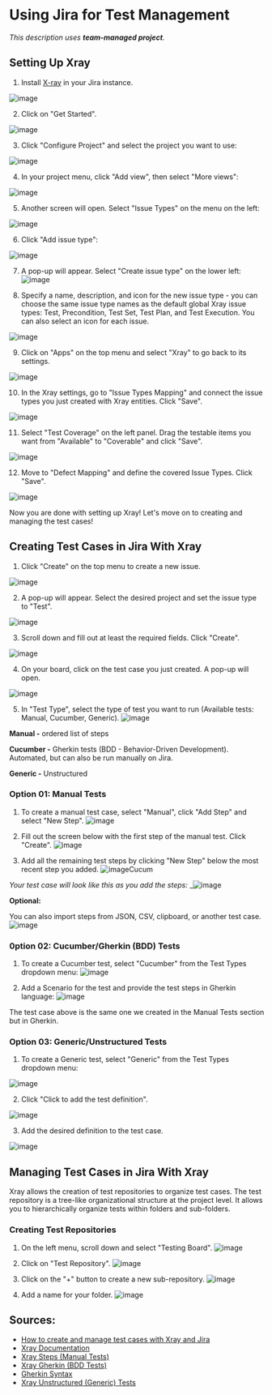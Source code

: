 # Using Jira for Test Management

_This description uses **team-managed project**._

## Setting Up Xray

1. Install [X-ray](https://marketplace.atlassian.com/apps/1211769/xray-test-management-for-jira?tab=overview&hosting=cloud) in your Jira instance.

![image](https://github.com/amandaestevez/softwareqa/assets/123298275/6a1315c1-3c5d-4cd2-bd81-1dcc931a20d2)

2. Click on "Get Started".

![image](https://github.com/amandaestevez/softwareqa/assets/123298275/cb09e8c5-f694-4b82-97c6-ba43e343a508)

3. Click "Configure Project" and select the project you want to use:
   
![image](https://github.com/amandaestevez/softwareqa/assets/123298275/4349f9d2-6b74-43f5-8ba8-32d9ed0a58d6)

4. In your project menu, click "Add view", then select "More views":
   
![image](https://github.com/amandaestevez/softwareqa/assets/123298275/503fff67-a3a4-4a24-aa0d-3e8d75e842bc)

5. Another screen will open. Select "Issue Types" on the menu on the left:
    
![image](https://github.com/amandaestevez/softwareqa/assets/123298275/ea9e0dda-eb27-40a5-bb89-7a47ec49a78a)

6. Click "Add issue type":
    
![image](https://github.com/amandaestevez/softwareqa/assets/123298275/d4e7aae8-df25-4305-87cb-86a2b43ec52c)

7. A pop-up will appear. Select "Create issue type" on the lower left:
![image](https://github.com/amandaestevez/softwareqa/assets/123298275/3af2f445-09e5-4d43-bfd6-9acf3cad7abe)

8. Specify a name, description, and icon for the new issue type - you can choose the same issue type names as the default global Xray issue types: Test, Precondition, Test Set, Test Plan, and Test Execution. You can also select an icon for each issue.

![image](https://github.com/amandaestevez/softwareqa/assets/123298275/498d7a13-f3e7-4b86-b8fe-8093aacaf86f)

9. Click on "Apps" on the top menu and select "Xray" to go back to its settings.

![image](https://github.com/amandaestevez/softwareqa/assets/123298275/7a415128-530e-4b03-9a6b-5d0d0f519cf2)

10. In the Xray settings, go to "Issue Types Mapping" and connect the issue types you just created with Xray entities. Click "Save".

![image](https://github.com/amandaestevez/softwareqa/assets/123298275/55dd9d3f-5f22-429a-8515-c1cd14c2ab95)

11. Select "Test Coverage" on the left panel. Drag the testable items you want from "Available" to "Coverable" and click "Save".

![image](https://github.com/amandaestevez/softwareqa/assets/123298275/5ed1a859-fa90-43bb-b553-8deff07373db)

12. Move to "Defect Mapping" and define the covered Issue Types. Click "Save".

![image](https://github.com/amandaestevez/softwareqa/assets/123298275/12bfe3da-4f48-4d8b-8134-7b0ea8176644)

Now you are done with setting up Xray! Let's move on to creating and managing the test cases!

## Creating Test Cases in Jira With Xray

1. Click "Create" on the top menu to create a new issue.

![image](https://github.com/amandaestevez/softwareqa/assets/123298275/515e20a5-924e-421a-8e6d-6db14ecbb14c)

2. A pop-up will appear. Select the desired project and set the issue type to "Test".

![image](https://github.com/amandaestevez/softwareqa/assets/123298275/6ced77e5-52c0-4345-8ae2-05e4ad1a31af)

3. Scroll down and fill out at least the required fields. Click "Create".
   
![image](https://github.com/amandaestevez/softwareqa/assets/123298275/dd05ec84-f945-4ac1-b0ed-4661835cc92c)

4. On your board, click on the test case you just created. A pop-up will open.

![image](https://github.com/amandaestevez/softwareqa/assets/123298275/755cee2e-6710-42c4-9d24-8d8380b4e5fa)

5. In "Test Type", select the type of test you want to run (Available tests: Manual, Cucumber, Generic).
![image](https://github.com/amandaestevez/softwareqa/assets/123298275/0991d720-e5af-4e7f-b837-68c044ff5a23)

**Manual -** ordered list of steps

**Cucumber -** Gherkin tests (BDD - Behavior-Driven Development). Automated, but can also be run manually on Jira.

**Generic -** Unstructured

### Option 01: Manual Tests

1. To create a manual test case, select "Manual", click "Add Step" and select "New Step".
![image](https://github.com/amandaestevez/softwareqa/assets/123298275/98a22286-496d-4098-ab9f-775342c1b5d9)

2. Fill out the screen below with the first step of the manual test. Click "Create".
![image](https://github.com/amandaestevez/softwareqa/assets/123298275/09868b3b-42f7-4d9f-bc05-92fd112b87fe)

3. Add all the remaining test steps by clicking "New Step" below the most recent step you added.
![image](https://github.com/amandaestevez/softwareqa/assets/123298275/3dc2fdba-5fd9-4a9f-824e-c9c798abd857)Cucum

_Your test case will look like this as you add the steps:_
_![image](https://github.com/amandaestevez/softwareqa/assets/123298275/e3bfbfc5-0308-45b5-9e22-577586042253)

**Optional:**

You can also import steps from JSON, CSV, clipboard, or another test case.
![image](https://github.com/amandaestevez/softwareqa/assets/123298275/e02bd580-7f7f-4d4d-9197-4a833c95e3b5)

### 0ption 02: Cucumber/Gherkin (BDD) Tests

1. To create a Cucumber test, select "Cucumber" from the Test Types dropdown menu:
![image](https://github.com/amandaestevez/softwareqa/assets/123298275/dd5e4795-dab9-4417-823c-e1ab90f9f11f)

2. Add a Scenario for the test and provide the test steps in Gherkin language:
![image](https://github.com/amandaestevez/softwareqa/assets/123298275/582f1d86-b7d1-4481-9903-2fcb79b52461)

The test case above is the same one we created in the Manual Tests section but in Gherkin.

### Option 03: Generic/Unstructured Tests

1. To create a Generic test, select "Generic" from the Test Types dropdown menu:

![image](https://github.com/amandaestevez/softwareqa/assets/123298275/fd745f3c-57bd-47a5-b6c0-ee3cf5a06be6)

2. Click "Click to add the test definition".

![image](https://github.com/amandaestevez/softwareqa/assets/123298275/84f688fd-5fdb-47f3-9bb0-b876b94e1456)

3.  Add the desired definition to the test case.

![image](https://github.com/amandaestevez/softwareqa/assets/123298275/59f2c908-b88f-4ed0-9b47-28de68f4f180)

## Managing Test Cases in Jira With Xray

Xray allows the creation of test repositories to organize test cases. The test repository is a tree-like organizational structure at the project level. It allows you to hierarchically organize tests within folders and sub-folders. 

### Creating Test Repositories

1. On the left menu, scroll down and select "Testing Board".
![image](https://github.com/amandaestevez/softwareqa/assets/123298275/656472e1-df7b-4686-83be-0cc498b79db8)

2. Click on "Test Repository".
![image](https://github.com/amandaestevez/softwareqa/assets/123298275/3a461d9a-a94f-40bc-82eb-1842070d156a)

3. Click on the "+" button to create a new sub-repository.
![image](https://github.com/amandaestevez/softwareqa/assets/123298275/cf0f5ee5-ef56-441b-9bf7-42e1b98fac54)

4. Add a name for your folder.
![image](https://github.com/amandaestevez/softwareqa/assets/123298275/151fd5f5-d297-4375-bbce-852b519f43e1)


## Sources:
- [How to create and manage test cases with Xray and Jira](https://www.atlassian.com/devops/testing-tutorials/jira-xray-integration-manage-test-cases)
- [Xray Documentation](https://docs.getxray.app/display/XRAY/Test)
- [Xray Steps (Manual Tests)](https://docs.getxray.app/pages/viewpage.action?pageId=62267955#Steps(ManualTests)-DefiningTestSteps)
- [Xray Gherkin (BDD Tests)](https://docs.getxray.app/pages/viewpage.action?pageId=62268093)
- [Gherkin Syntax](https://cucumber.io/docs/gherkin/)
- [Xray Unstructured (Generic) Tests](https://docs.getxray.app/pages/viewpage.action?pageId=62268044)
